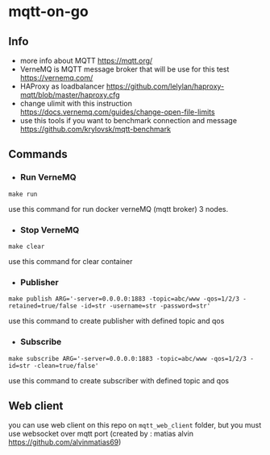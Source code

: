 # mqtt-on-go

## Info
- more info about MQTT https://mqtt.org/
- VerneMQ is MQTT message broker that will be use for this test https://vernemq.com/
- HAProxy as loadbalancer https://github.com/lelylan/haproxy-mqtt/blob/master/haproxy.cfg
- change ulimit with this instruction https://docs.vernemq.com/guides/change-open-file-limits
- use this tools if you want to benchmark connection and message
https://github.com/krylovsk/mqtt-benchmark

## Commands

- ### Run VerneMQ
```
make run
```
use this command for run docker verneMQ (mqtt broker) 3 nodes.

- ### Stop VerneMQ 
```
make clear
``` 
use this command for clear container

- ### Publisher
```
make publish ARG='-server=0.0.0.0:1883 -topic=abc/www -qos=1/2/3 -retained=true/false -id=str -username=str -password=str'
``` 
use this command to create publisher with defined topic and qos

- ### Subscribe
```
make subscribe ARG='-server=0.0.0.0:1883 -topic=abc/www -qos=1/2/3 -id=str -clean=true/false'
``` 
use this command to create subscriber with defined topic and qos

## Web client
you can use web client on this repo on `mqtt_web_client` folder, but you must use websocket over mqtt port
(created by : matias alvin https://github.com/alvinmatias69) 
